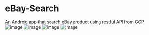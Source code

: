 # eBay-Search
  An Android app that search eBay product using restful API from GCP
![image](https://github.com/CyxFTS/eBay-Search/blob/master/pic/1.png)
![image](https://github.com/CyxFTS/eBay-Search/blob/master/pic/2.png)
![image](https://github.com/CyxFTS/eBay-Search/blob/master/pic/3.png)
![image](https://github.com/CyxFTS/eBay-Search/blob/master/pic/4.png)
